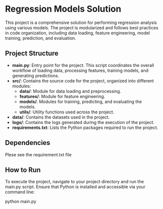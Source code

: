 # Regression Models Solution

This project is a comprehensive solution for performing regression analysis using various models. The project is modularized and follows best practices in code organization, including data loading, feature engineering, model training, prediction, and evaluation.

## Project Structure

- **main.py**: Entry point for the project. This script coordinates the overall workflow of loading data, processing features, training models, and generating predictions.
- **src/**: Contains the source code for the project, organized into different modules:
  - **data/**: Module for data loading and preprocessing.
  - **features/**: Module for feature engineering.
  - **models/**: Modules for training, predicting, and evaluating the models.
  - **utils/**: Utility functions used across the project.
- **data/**: Contains the datasets used in the project.
- **logs/**: Contains the logs generated during the execution of the project.
- **requirements.txt**: Lists the Python packages required to run the project.


## Dependencies
Plese see the requirement.txt file

## How to Run
To execute the project, navigate to your project directory and run the main.py script. Ensure that Python is installed and accessible via your command line:

python main.py
